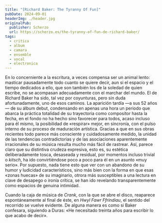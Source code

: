 ```yaml
---
title: "[Richard Baker: The Tyranny Of Fun]"
pubDate: 2024-09-01
headerImg: ./header.jpg
originalPub:
  publisher: Scherzo
  url: https://scherzo.es/the-tyranny-of-fun-de-richard-baker/
tags:
  - critica
  - album
  - camara
  - ensemble
  - vocal
  - electronica
---
```


En lo concerniente a la escritura, a veces compensa ser un animal lento:
masticar pausadamente todo cuanto se quiere decir, aun si el espacio y el tiempo
dedicados a ello, que son también los de la soledad de quien escribe, no se
acompasan adecuadamente con el marchar del mundo. El de Richard Baker ha sido,
tal vez por coyunturas, pero sin duda afortunadamente, uno de esos caminos. La
aparición tardía —a sus 52 años— de su álbum debut, condensando en apenas una
hora un periodo que abarca la práctica totalidad de su trayectoria como
compositor hasta la fecha, en el fondo no ha hecho sino favorecer para todos,
acaso incluso para él mismo, la posibilidad de «respirar» mejor, en sincronía,
con el pulso interno de su proceso de maduración artística. Gracias a que en sus
obras recientes todo parece más consciente y cuidadosamente medido, la unidad de
las tendencias contradictorias y de las asociaciones aparentemente irracionales
de su música resulta mucho más fácil de rastrear. Así, parece claro que su
distintiva crudeza expresiva, esto es, su estética deliberadamente tosca,
desaseada y residual, por momentos incluso trivial o _kitsch_, ha ido
convirtiéndose poco a poco para él en un asunto «muy serio». Por supuesto, nada
tiene esto que ver con un abandono de su humor y ludicidad característicos, sino
más bien con la forma en que esas «zonas huecas» de su imaginario, otrora más
susceptibles a una lectura en clave de desapego o ironía crítica, se han ido
revelando transparentemente como espacios de genuina intimidad.

Cuando la caja de música de _Crank_, con la que se abre el disco, reaparece
espontáneamente al final de éste, en _Hwyl Fawr Ffrindiau_, el sentido del
recorrido se vuelve evidente. De alguna manera es como si Baker confesara,
siguiendo a Duras: «He necesitado treinta años para escribir lo que acabo de
decir».
